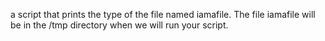  a script that prints the type of the file named iamafile. The file iamafile will be in the /tmp directory when we will run your script.
